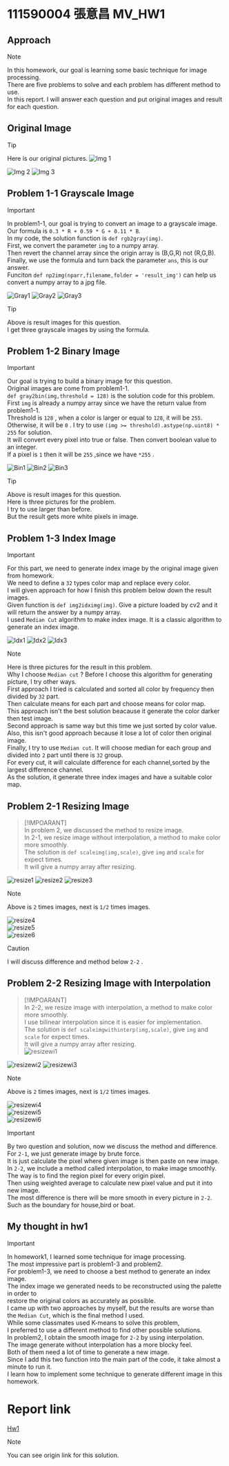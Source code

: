 # 111590004 張意昌 MV_HW1

## Approach

> [!NOTE]  
> In this homework, our goal is learning some basic technique for image processing.  
> There are five problems to solve and each problem has different method to use.  
> In this report. I will answer each question and put original images and result for each question.

## Original Image

> [!TIP]  
> Here is our original pictures.
> ![Img 1](./test_img/img1.jpg)

![Img 2](./test_img/img2.jpg)
![Img 3](./test_img/img3.jpg)

## Problem 1-1 Grayscale Image

> [!IMPORTANT]  
> In problem1-1, our goal is trying to convert an image to a grayscale image.  
> Our formula is `0.3 * R + 0.59 * G + 0.11 * B`.  
> In my code, the solution function is `def rgb2gray(img)`.  
> First, we convert the parameter `img` to a numpy array.  
> Then revert the channel array since the origin array is (B,G,R) not (R,G,B).  
> Finally, we use the formula and turn back the parameter `ans`, this is our answer.  
> Funciton `def np2img(nparr,filename,folder = 'result_img')` can help us convert a numpy array to a jpg file.

![Gray1](./result_img/img1_q1-1.jpg)
![Gray2](./result_img/img2_q1-1.jpg)
![Gray3](./result_img/img3_q1-1.jpg)

> [!TIP]  
> Above is result images for this question.  
> I get three grayscale images by using the formula.

## Problem 1-2 Binary Image

> [!IMPORTANT]  
> Our goal is trying to build a binary image for this question.  
> Original images are come from problem1-1.  
> `def gray2bin(img,threshold = 128)` is the solution code for this problem.  
> First `img` is already a numpy array since we have the return value from problem1-1.  
> Threshold is `128` , when a color  is larger or equal to `128`, it will be `255`.  
> Otherwise, it will be `0` .
> I try to use `(img >= threshold).astype(np.uint8) * 255` for solution.  
> It will convert every pixel into true or false. Then convert boolean value to an integer.  
> If a pixel is `1` then it will be `255` ,since we have `*255` .

![Bin1](./result_img/img1_q1-2.jpg)
![Bin2](./result_img/img2_q1-2.jpg)
![Bin3](./result_img/img3_q1-2.jpg)

> [!TIP]  
> Above is result images for this question.  
> Here is three pictures for the problem.  
> I try to use larger than before.  
> But the result gets more white pixels in image.

## Problem 1-3 Index Image

> [!IMPORTANT]   
> For this part, we need to generate index image by the original image given from homework.  
> We need to define a `32` types color map and replace every color.  
> I will given approach for how I finish this problem below down the result images.  
> Given function is `def img2idximg(img)`.  Give a picture loaded by cv2 and it will return the answer by a numpy array.  
> I used `Median Cut` algorithm to make index image. It is a classic algorithm to generate an index image.  

![Idx1](./result_img/img1_q1-3.jpg)
![Idx2](./result_img/img2_q1-3.jpg)
![Idx3](./result_img/img3_q1-3.jpg)

> [!NOTE]  
> Here is three pictures for the result in this problem.  
> Why I choose `Median cut` ?  Before I choose this algorithm for generating picture, I try other ways.  
> First approach I tried is calculated and sorted all color by frequency then divided by `32` part.  
> Then calculate means for each part and choose means for color map.  
> This approach isn't the best solution beacause it generate the color darker then test image.  
> Second approach is same way but this time we just sorted by color value.  
> Also, this isn't good approach because it lose a lot of color then original image.  
> Finally, I try to use `Median cut`. It will choose median for each group and divided into `2` part until there is `32` group.  
> For every cut, it will calculate difference for each channel,sorted by the largest difference channel.  
> As the solution, it generate three index images and have a suitable color map.

## Problem 2-1 Resizing Image

> [!IMPOARANT]  
> In problem 2, we discussed the method to resize image.  
> In 2-1, we resize image without interpolation, a method to make color more smoothly.  
> The solution is `def scaleimg(img,scale)`, give `img` and `scale` for expect times.  
> It will give a numpy array after resizing.  

![resize1](./result_img/img1_q2-1_double.jpg)
![resize2](./result_img/img2_q2-1_double.jpg)
![resize3](./result_img/img3_q2-1_double.jpg)

> [!NOTE]  
> Above is `2` times images, next is `1/2` times images. 

![resize4](./result_img/img1_q2-1_half.jpg)  
![resize5](./result_img/img2_q2-1_half.jpg)  
![resize6](./result_img/img3_q2-1_half.jpg)

> [!CAUTION]  
> I will discuss difference and method below `2-2` .

## Problem 2-2 Resizing Image with Interpolation

> [!IMPOARANT]  
> In 2-2, we resize image with interpolation, a method to make color more smoothly.  
> I use bilinear interpolation since it is easier for implementation.  
> The solution is `def scaleimgwithinterp(img,scale)`, give `img` and `scale` for expect times.  
> It will give a numpy array after resizing.  
>![resizewi1](./result_img/img1_q2-2_double.jpg)

![resizewi2](./result_img/img2_q2-2_double.jpg)
![resizewi3](./result_img/img3_q2-2_double.jpg)

> [!NOTE]  
> Above is `2` times images, next is `1/2` times images. 

![resizewi4](./result_img/img1_q2-2_half.jpg)  
![resizewi5](./result_img/img2_q2-2_half.jpg)  
![resizewi6](./result_img/img3_q2-2_half.jpg)

> [!IMPORTANT]  
> By two question and solution, now we discuss the method and difference.  
> For `2-1`, we just generate image by brute force.  
> It is just calculate the pixel where given image is then paste on new image.  
> In `2-2`, we include a method called interpolation, to make image smoothly.  
> The way is to find the region pixel for every origin pixel.  
> Then using weighted average to calculate new pixel value and put it into new image.  
> The most difference is there will be more smooth in every picture in `2-2`.  
> Such as the boundary for house,bird or boat. 


## My thought in hw1

> [!IMPORTANT]  
> In homework1, I learned some technique for image processing.  
> The most impressive part is problem1-3 and problem2.  
> For problem1-3, we need to choose a best method to generate an index image.  
> The index image we generated needs to be reconstructed using the palette in order to  
> restore the original colors as accurately as possible.  
> I came up with two approaches by myself, but the results are worse than the `Median Cut`, which is the final method I used.    
> While some classmates used K-means to solve this problem,  
> I preferred to use a different method to find other possible solutions.  
> In problem2, I obtain the smooth image for `2-2` by using interpolation.  
> The image generate without interpolation has a more blocky feel.  
> Both of them need a lot of time to generate a new image.  
> Since I add this two function into the main part of the code, it take almost a minute to run it.  
> I learn how to implement some technique to generate different image in this homework.  

# Report link

[Hw1](https://github.com/kesshoban3310/NTUT_Machine_Vision/tree/main/hw1)

> [!NOTE]  
> You can see origin link for this solution.  
